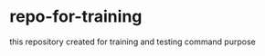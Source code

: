 repo-for-training
=================

this repository created for training and testing command purpose
